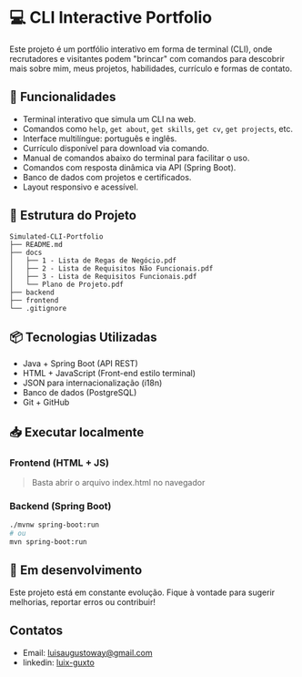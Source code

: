 # 💻 CLI Interactive Portfolio

Este projeto é um portfólio interativo em forma de terminal (CLI), onde recrutadores e visitantes podem "brincar" com comandos para descobrir mais sobre mim, meus projetos, habilidades, currículo e formas de contato.

## 🚀 Funcionalidades

- Terminal interativo que simula um CLI na web.
- Comandos como `help`, `get about`, `get skills`, `get cv`, `get projects`, etc.
- Interface multilíngue: português e inglês.
- Currículo disponível para download via comando.
- Manual de comandos abaixo do terminal para facilitar o uso.
- Comandos com resposta dinâmica via API (Spring Boot).
- Banco de dados com projetos e certificados.
- Layout responsivo e acessível.

## 📂 Estrutura do Projeto

```
Simulated-CLI-Portfolio
├── README.md
├── docs
│   ├── 1 - Lista de Regas de Negócio.pdf
│   ├── 2 - Lista de Requisitos Não Funcionais.pdf
│   ├── 3 - Lista de Requisitos Funcionais.pdf
│   └── Plano de Projeto.pdf
├── backend
├── frontend
└── .gitignore
```


## 📦 Tecnologias Utilizadas

- Java + Spring Boot (API REST)
- HTML + JavaScript (Front-end estilo terminal)
- JSON para internacionalização (i18n)
- Banco de dados (PostgreSQL)
- Git + GitHub

## 📥 Executar localmente

### Frontend (HTML + JS) 
> Basta abrir o arquivo index.html no navegador

### Backend (Spring Boot)
```bash
./mvnw spring-boot:run
# ou
mvn spring-boot:run
```

## 🧪 Em desenvolvimento
Este projeto está em constante evolução. Fique à vontade para sugerir melhorias, reportar erros ou contribuir!

## Contatos
- Email: luisaugustoway@gmail.com
- linkedin: [luix-guxto](https://www.linkedin.com/in/luix-guxto/)